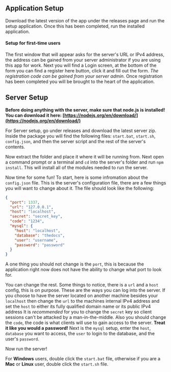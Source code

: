 ## Application Setup

Download the latest version of the app under the releases page and run the setup application. Once this has been completed, run the installed application.

#### Setup for first-time users

The first window that will appear asks for the server's URL or IPv4 address, the address can be gained from your server administrator if you are using this app for work.
Next you will find a Login screen, at the bottom of the form you can find a register here button, click it and fill out the form. *The registration code can be gained from your server admin.*
Once registration has been completed you will be brought to the heart of the application. 

## Server Setup

**Before doing anything with the server, make sure that node.js is installed! You can download it here: [https://nodejs.org/en/download/](https://nodejs.org/en/download/)**

For Server setup, go under releases and download the latest server zip. Inside the package you will find the following files: `start.bat`, `start.sh`, `config.json`, and then the server script and the rest of the server's contents.

Now extract the folder and place it where it will be running from. Next open a command prompt or a terminal and `cd` into the server's folder and run `npm install`. This will install all of the modules needed to run the server.

Now time for some fun! To start, here is some infromation about the `config.json` file. This is the server's configuration file, there are a few things you will want to change about it. The file should look like the following:

``` json
{
  "port": 1337,
  "url": "127.0.0.1",
  "host": "localhost",
  "secret": "secret_key",
  "code": "1234",
  "mysql": {
    "host": "localhost",
    "database": "thedocs",
    "user": "username",
    "password": "password"
  }
}
```

A one thing you should not change is the `port`, this is because the application right now does not have the ability to change what port to look for. 

You can change the rest. Some things to notice, there is a `url` and a `host` config, this is on purpose. These are the ways you can log into the server.
If you choose to have the server located on another machine besides your `localhost` then change the `url` to the machines internal IPv4 address and set the `host` to either its fully qualified domain name or its public IPv4 address
It is *recommended* for you to change the `secret` key so client sessions can't be attacked by a man-in-the-middle. Also you should change the `code`, the code is what clients will use to gain access to the server. **Treat it like you would a password!**
Next is the `mysql` setup, enter the `host`, `database` you want to access, the `user` to login to the database, and the user's `password`.

Now run the server!

For **Windows** users, double click the `start.bat` file, otherwise if you are a **Mac** or **Linux** user, double click the `start.sh` file. 